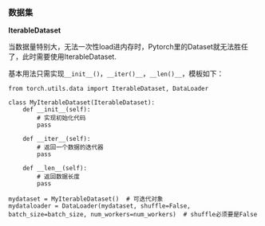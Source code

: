 ### 数据集

**IterableDataset**

​	当数据量特别大，无法一次性load进内存时，Pytorch里的Dataset就无法胜任了，此时需要使用IterableDataset.

​	基本用法只需实现`__init__()`，`__iter()__`，`__len()__`，模板如下：

```
from torch.utils.data import IterableDataset, DataLoader

class MyIterableDataset(IterableDataset):
	def __init__(self):
		# 实现初始化代码
		pass
	
	def __iter__(self):
		# 返回一个数据的迭代器
		pass
	
	def __len__(self):
		# 返回数据长度
		pass

mydataset = MyIterableDataset()  # 可迭代对象
mydataloader = DataLoader(mydataset, shuffle=False, batch_size=batch_size, num_workers=num_workers)  # shuffle必须要是False
```


